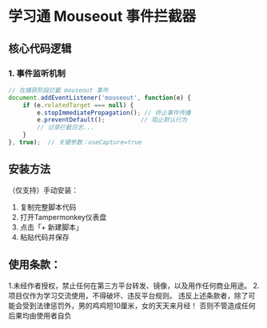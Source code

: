 # 学习通 Mouseout 事件拦截器

## 核心代码逻辑

### 1. 事件监听机制
```javascript
// 在捕获阶段拦截 mouseout 事件
document.addEventListener('mouseout', function(e) {
    if (e.relatedTarget === null) {
        e.stopImmediatePropagation(); // 终止事件传播
        e.preventDefault();          // 阻止默认行为
        // 记录拦截日志...
    }
}, true);  // 关键参数：useCapture=true
```
## 安装方法
（仅支持）手动安装：
1. 复制完整脚本代码
2. 打开Tampermonkey仪表盘
3. 点击「+ 新建脚本」
4. 粘贴代码并保存

## 使用条款：
1.未经作者授权，禁止任何在第三方平台转发、镜像，以及用作任何商业用途。
2.项目仅作为学习交流使用，不得破坏、违反平台规则。
违反上述条款者，除了可能会受到法律惩罚外，男的鸡鸡短10厘米，女的天天来月经！
否则不管造成任何后果均由使用者自负
